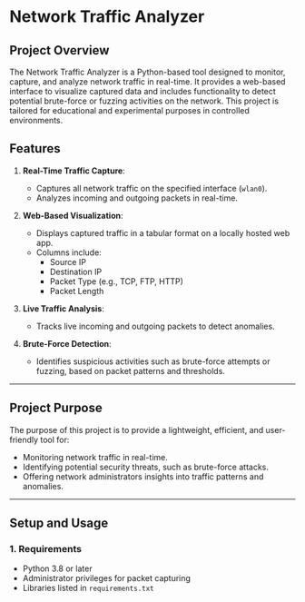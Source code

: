 # Network Traffic Analyzer

## **Project Overview**
The Network Traffic Analyzer is a Python-based tool designed to monitor, capture, and analyze network traffic in real-time. It provides a web-based interface to visualize captured data and includes functionality to detect potential brute-force or fuzzing activities on the network. This project is tailored for educational and experimental purposes in controlled environments.

## **Features**
1. **Real-Time Traffic Capture**:
   - Captures all network traffic on the specified interface (`wlan0`).
   - Analyzes incoming and outgoing packets in real-time.

2. **Web-Based Visualization**:
   - Displays captured traffic in a tabular format on a locally hosted web app.
   - Columns include:
     - Source IP
     - Destination IP
     - Packet Type (e.g., TCP, FTP, HTTP)
     - Packet Length

3. **Live Traffic Analysis**:
   - Tracks live incoming and outgoing packets to detect anomalies.

4. **Brute-Force Detection**:
   - Identifies suspicious activities such as brute-force attempts or fuzzing, based on packet patterns and thresholds.

---

## **Project Purpose**
The purpose of this project is to provide a lightweight, efficient, and user-friendly tool for:
- Monitoring network traffic in real-time.
- Identifying potential security threats, such as brute-force attacks.
- Offering network administrators insights into traffic patterns and anomalies.

---

## **Setup and Usage**
### **1. Requirements**
- Python 3.8 or later
- Administrator privileges for packet capturing
- Libraries listed in `requirements.txt`
